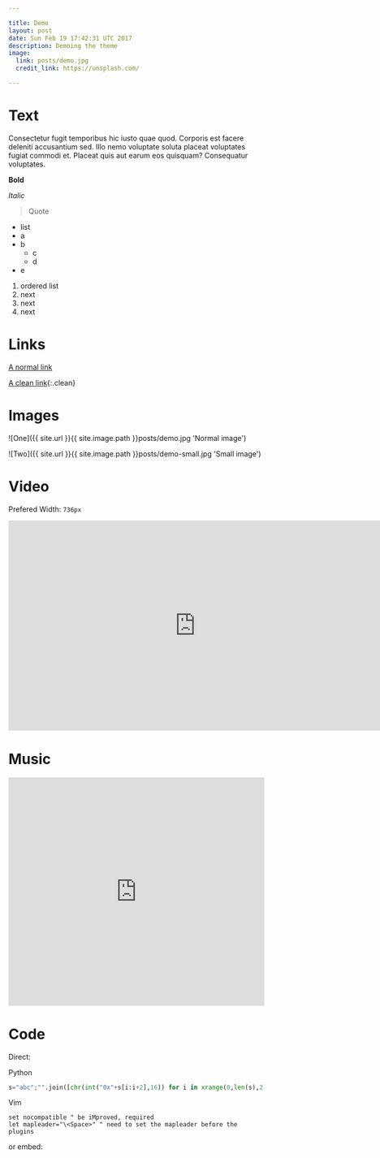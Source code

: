 ```yaml
---

title: Demo
layout: post
date: Sun Feb 19 17:42:31 UTC 2017
description: Demoing the theme
image:
  link: posts/demo.jpg
  credit_link: https://unsplash.com/

---
```


# Text

Consectetur fugit temporibus hic iusto quae quod. Corporis est facere deleniti accusantium sed. Illo nemo voluptate soluta placeat voluptates fugiat commodi et. Placeat quis aut earum eos quisquam? Consequatur voluptates.

**Bold**

*Italic*

> Quote

- list
- a
- b
  - c
  - d
- e

1. ordered list
2. next
2. next
2. next

# Links

[A normal link](http://example.com 'Title')

[A clean link](http://example.com 'Title'){:.clean}

# Images

![One]({{ site.url }}{{ site.image.path }}posts/demo.jpg 'Normal image')

![Two]({{ site.url }}{{ site.image.path }}posts/demo-small.jpg 'Small image')

# Video

Prefered Width: `736px`

<iframe width="736" height="414" src="https://www.youtube.com/embed/f1qv4yDCvek" frameborder="0" allowfullscreen></iframe>

# Music

<iframe width="100%" height="450" scrolling="no" frameborder="no" src="https://w.soundcloud.com/player/?url=https%3A//api.soundcloud.com/playlists/2699167&amp;auto_play=false&amp;hide_related=false&amp;show_comments=true&amp;show_user=true&amp;show_reposts=false&amp;visual=true"></iframe>

# Code

Direct:


Python

```python
s="abc";"".join([chr(int("0x"+s[i:i+2],16)) for i in xrange(0,len(s),2)][::-1])
```

Vim

```vim
set nocompatible " be iMproved, required
let mapleader="\<Space>" " need to set the mapleader before the plugins
```

or embed:

<script src="https://gist.github.com/nobe4/450087200d6f09d0b951fc2adde8a2da.js"></script>
